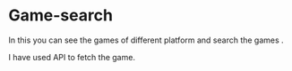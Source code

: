 # Game-search
In this you can see the games of different platform and search the games .

I have used API to fetch the game.
